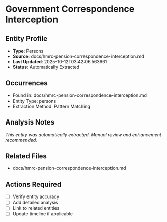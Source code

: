 # Government Correspondence Interception

## Entity Profile
- **Type**: Persons
- **Source**: docs/hmrc-pension-correspondence-interception.md
- **Last Updated**: 2025-10-12T03:42:06.563661
- **Status**: Automatically Extracted

## Occurrences
- Found in: docs/hmrc-pension-correspondence-interception.md
- Entity Type: persons
- Extraction Method: Pattern Matching

## Analysis Notes
*This entity was automatically extracted. Manual review and enhancement recommended.*

## Related Files
- docs/hmrc-pension-correspondence-interception.md

## Actions Required
- [ ] Verify entity accuracy
- [ ] Add detailed analysis
- [ ] Link to related entities
- [ ] Update timeline if applicable
